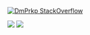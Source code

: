 
[![DmPrkp StackOverflow](https://github-readme-stackoverflow.vercel.app/?userID=13093495&layout=compact&theme=dark)](https://stackoverflow.com/users/13093495/dm-prkp)

![](http://github-profile-summary-cards.vercel.app/api/cards/most-commit-language?username=DmPrkp&theme=dark)
![](http://github-profile-summary-cards.vercel.app/api/cards/repos-per-language?username=DmPrkp&theme=dark)

